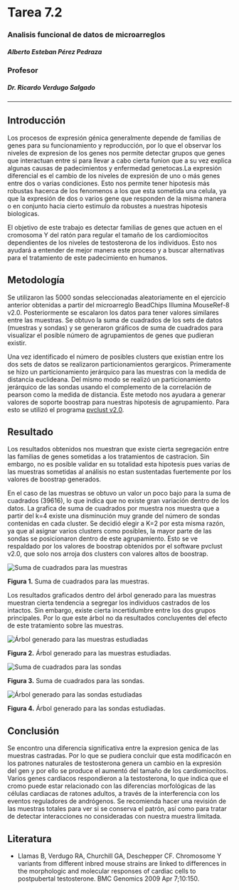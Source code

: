 # Tarea 7.2
###  Analisis funcional de datos de microarreglos
##### Alberto Esteban Pérez Pedraza
### Profesor
##### Dr. Ricardo Verdugo Salgado
--------------------------------------------------

## Introducción

Los procesos de expresión génica generalmente depende de familias de genes para su funcionamiento y reproducción, por lo que el observar los niveles de expresion de los genes nos permite detectar grupos que genes que interactuan entre si para llevar a cabo cierta funion que a su vez explica algunas causas de padecimientos y enfermedad genetocas.La expresión diferencial es el cambio de los niveles de expresión de uno o más genes entre dos o varias condiciones. Esto nos permite tener hipotesis más robustas hacerca de los fenomenos a los que esta sometida una celula, ya que la expresión de dos o varios gene que responden de la misma manera o en conjunto hacia cierto estimulo da robustes a nuestras hipotesis biologicas.

El objetivo de este trabajo es detectar familias de genes que actuen en el cromosoma Y del ratón para regular el tamaño de los cardiomiocitos dependientes de los niveles de testosterona de los individuos. Esto nos ayudará a entender de mejor manera este proceso y a buscar alternativas para el tratamiento de este padecimiento en humanos.

## Metodología

Se utilizaron las 5000 sondas seleccionadas aleatoriamente en el ejercicio anterior obtenidas a partir del microarreglo BeadChips Illumina MouseRef-8 v2.0. Posteriormente se escalaron los datos para tener valores similares entre las muestras. 
Se obtuvo la suma de cuadrados de los sets de datos (muestras y sondas) y se generaron gráficos de suma de cuadrados para visualizar el posible número de agrupamientos de genes que pudieran existir.

Una vez identificado el número de posibles clusters que existian entre los dos sets de datos se realizaron particionamientos gerargicos. Primeramente se hizo un particionamiento jerárquico para las muestras con la medida de distancia euclideana. Del mismo modo se realizó un particionamiento jerárquico de las sondas usando el complemento de la correlación de pearson como la medida de distancia. Este metodo nos ayudara a generar valores de soporte boostrap para nuestras hipotesis de agrupamiento. Para esto se utilizó el programa [pvclust v2.0](http://stat.sys.i.kyoto-u.ac.jp/prog/pvclust/). 

## Resultado

Los resultados obtenidos nos muestran que existe cierta segregación entre las familias de genes sometidas a los tratamientos de castracion. Sin embargo, no es posible validar en su totalidad esta hipotesis pues varias de las muestras sometidas al análisis no estan sustentadas fuertemente por los valores de boostrap generados.

En el caso de las muestras se obtuvo un valor un poco bajo para la suma de cuadrados (39616), lo que indica que no existe gran variación dentro de los datos. La grafica de suma de cuadrados por muestra nos muestra que a partir del k=4 existe una disminución muy grande del número de sondas contenidas en cada cluster. Se decidió elegir a K=2 por esta misma razón, ya que al asignar varios clusters como posibles, la mayor parte de las sondas se posicionaron dentro de este agrupamiento. Esto se ve respaldado por los valores de boostrap obtenidos por el software pvclust v2.0, que solo nos arroja dos clusters con valores altos de boostrap. 

         
![Suma de cuadrados para las muestras](https://github.com/ALBERTOPP/Tareas_BioinfRepro2019_AEPP/blob/master/clustes/Captura%20de%20pantalla%20de%202019-05-13%2019-03-46.png "Suma de cuadrados para las muestras")

**Figura 1.** Suma de cuadrados para las muestras.

Los resultados graficados dentro del árbol generado para las muestras muestran cierta tendencia a segregar los individuos castrados de los intactos. Sin embargo, existe cierta incertidumbre entre los dos grupos principales. Por lo que este árbol no da resultados concluyentes del efecto de este tratamiento sobre las muestras. 

![Árbol generado para las muestras estudiadas](https://github.com/ALBERTOPP/Tareas_BioinfRepro2019_AEPP/blob/master/clustes/Captura%20de%20pantalla%20de%202019-05-13%2019-25-24.png "Árbol generado para las muestras estudiadas")

**Figura 2.** Árbol generado para las muestras estudiadas.

![Suma de cuadrados para las sondas](https://github.com/ALBERTOPP/Tareas_BioinfRepro2019_AEPP/blob/master/clustes/Captura%20de%20pantalla%20de%202019-05-13%2019-05-17.png "Suma de cuadrados para las sondas")

**Figura 3.** Suma de cuadrados para las sondas.



![Árbol generado para las sondas estudiadas](https://github.com/ALBERTOPP/Tareas_BioinfRepro2019_AEPP/blob/master/clustes/Captura%20de%20pantalla%20de%202019-05-11%2012-45-50.png "Árbol sondas")

**Figura 4.** Árbol generado para las sondas estudiadas.

## Conclusión
Se encontro una diferencia significativa entre la expresion genica de las muestras castradas. Por lo que se pudiera concluir que esta modificacón en los patrones naturales de testosterona genera un cambio en la expresión del gen y por ello se produce el aumentó del tamaño de los cardiomiocitos. Varios genes cardiacos respondieron a la testosterona, lo que indica que el cromo puede estar relacionado con las diferencias morfológicas de las células cardiacas de ratones adultos, a través de la interferencia con los eventos reguladores de andrógenos. Se recomienda hacer una revisión de las muestras totales para ver si se conserva el patrón, así como para tratar de detectar interacciones no consideradas con nuestra muestra límitada. 

## Literatura

+ Llamas B, Verdugo RA, Churchill GA, Deschepper CF. Chromosome Y variants from different inbred mouse strains are linked to differences in the morphologic and molecular responses of cardiac cells to postpubertal testosterone. BMC Genomics 2009 Apr 7;10:150. 
